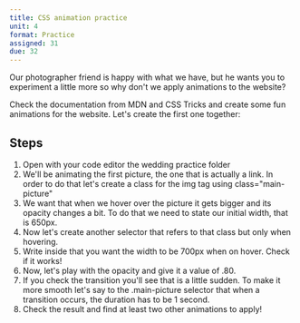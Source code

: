 ```yaml
---
title: CSS animation practice
unit: 4
format: Practice
assigned: 31
due: 32
---
```

Our photographer friend is happy with what we have, but he wants you to experiment a little more so why don't we apply animations to the website?

Check the documentation from MDN and CSS Tricks and create some fun animations for the website. Let's create the first one together:

## Steps

1. Open with your code editor the wedding practice folder
2. We'll be animating the first picture, the one that is actually a link. In order to do that let's create a class for the img tag using class="main-picture"
3. We want that when we hover over the picture it gets bigger and its opacity changes a bit. To do that we need to state our initial width, that is 650px.
4. Now let's create another selector that refers to that class but only when hovering.
5. Write inside that you want the width to be 700px when on hover. Check if it works!
6. Now, let's play with the opacity and give it a value of .80.
7. If you check the transition you'll see that is a little sudden. To make it more smooth let's say to the .main-picture selector that when a transition occurs, the duration has to be 1 second.
8. Check the result and find at least two other animations to apply!
